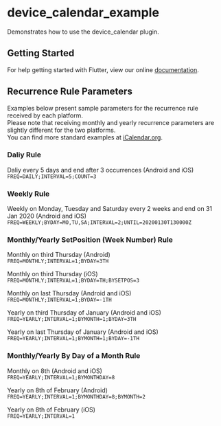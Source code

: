 # device_calendar_example

Demonstrates how to use the device_calendar plugin.

## Getting Started

For help getting started with Flutter, view our online
[documentation](https://flutter.io/).

## Recurrence Rule Parameters

Examples below present sample parameters for the recurrence rule received by each platform.\
Please note that receiving monthly and yearly recurrence parameters are slightly different for the two platforms.\
You can find more standard examples at [iCalendar.org](https://icalendar.org/iCalendar-RFC-5545/3-8-5-3-recurrence-rule.html).

### **Daliy Rule**

Daliy every 5 days and end after 3 occurrences (Android and iOS)\
`FREQ=DAILY;INTERVAL=5;COUNT=3`

### **Weekly Rule**

Weekly on Monday, Tuesday and Saturday every 2 weeks and end on 31 Jan 2020 (Android and iOS)\
`FREQ=WEEKLY;BYDAY=MO,TU,SA;INTERVAL=2;UNTIL=20200130T130000Z`

### **Monthly/Yearly SetPosition (Week Number) Rule**

Monthly on third Thursday (Android)\
`FREQ=MONTHLY;INTERVAL=1;BYDAY=3TH`

Monthly on third Thursday (iOS)\
`FREQ=MONTHLY;INTERVAL=1;BYDAY=TH;BYSETPOS=3`

Monthly on last Thursday (Android and iOS)\
`FREQ=MONTHLY;INTERVAL=1;BYDAY=-1TH`

Yearly on third Thursday of January (Android and iOS)\
`FREQ=YEARLY;INTERVAL=1;BYMONTH=1;BYDAY=3TH`

Yearly on last Thursday of January (Android and iOS)\
`FREQ=YEARLY;INTERVAL=1;BYMONTH=1;BYDAY=-1TH`

### **Monthly/Yearly By Day of a Month Rule**

Monthly on 8th (Android and iOS)\
`FREQ=YEARLY;INTERVAL=1;BYMONTHDAY=8`

Yearly on 8th of February (Android)\
`FREQ=YEARLY;INTERVAL=1;BYMONTHDAY=8;BYMONTH=2`

Yearly on 8th of February (iOS)\
`FREQ=YEARLY;INTERVAL=1`
